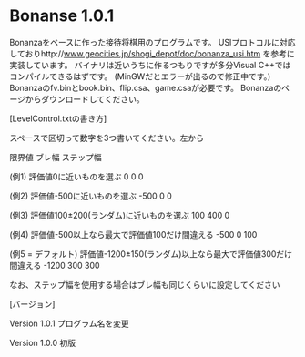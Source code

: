 ﻿# Bonanse 1.0.1


Bonanzaをベースに作った接待将棋用のプログラムです。
USIプロトコルに対応しておりhttp://www.geocities.jp/shogi_depot/doc/bonanza_usi.htm を参考に実装しています。
バイナリは近いうちに作るつもりですが多分Visual C++ではコンパイルできるはずです。
(MinGWだとエラーが出るので修正中です。)
Bonanzaのfv.binとbook.bin、flip.csa、game.csaが必要です。
Bonanzaのページからダウンロードしてください。


[LevelControl.txtの書き方]

スペースで区切って数字を3つ書いてください。左から

限界値 ブレ幅 ステップ幅

(例1) 評価値0に近いものを選ぶ
0 0 0

(例2) 評価値-500に近いものを選ぶ
-500 0 0

(例3) 評価値100±200(ランダム)に近いものを選ぶ
100 400 0

(例4) 評価値-500以上なら最大で評価値100だけ間違える
-500 0 100

(例5 = デフォルト) 評価値-1200±150(ランダム)以上なら最大で評価値300だけ間違える
-1200 300 300

なお、ステップ幅を使用する場合はブレ幅も同じくらいに設定してください


[バージョン]

Version 1.0.1
プログラム名を変更

Version 1.0.0
初版